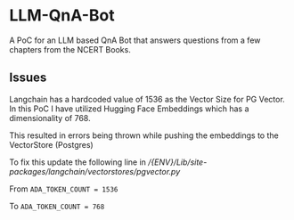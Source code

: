 # LLM-QnA-Bot
A PoC for an LLM based QnA Bot that answers questions from a few chapters from the NCERT Books.

## Issues 
Langchain has a hardcoded value of 1536 as the Vector Size for PG Vector. In this PoC I have utilized Hugging Face Embeddings which has a dimensionality of 768. 

This resulted in errors being thrown while pushing the embeddings to the VectorStore (Postgres)

To fix this update the following line in 
*/{ENV}/Lib/site-packages/langchain/vectorstores/pgvector.py*

From 
```ADA_TOKEN_COUNT = 1536```

To
```ADA_TOKEN_COUNT = 768```